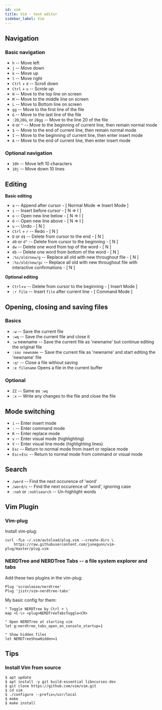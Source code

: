 ```yaml
---
id: vim
title: Vim - text editor
sidebar_label: Vim
---
```


## Navigation

### Basic navigation

- `h` -- Move left
- `j` -- Move down
- `k` -- Move up
- `l` -- Move right
- `Ctrl` + `d` -- Scroll down
- `Ctrl` + `u` -- Scrole up
- `H` -- Move to the top line on screen
- `M` -- Move to the middle line on screen
- `L` -- Move to Bottom line on screen
- `gg` -- Move to the first line of the file
- `G` -- Move to the last line of the file
- `:20`,`20G`, or `20gg` -- Move to the line 20 of the file
- `0` or `^` -- Move to the beginning of current line, then remain normal mode 
- `$` -- Move to the end of current line, then remain normal mode
- `I` -- Move to the beginning of current line, then enter insert mode
- `A` -- Move to the end of current line, then enter insert mode

### Optional navigation

- `10h` -- Move left 10 characters
- `10j` -- Move down 10 lines

## Editing

**Basic editing**

- `a` -- Append after cursor - [ Normal Mode => Insert Mode ]
- `i` -- Insert before cursor - [ N => I ]
- `o` -- Open new line below - [ N => I ]
- `O` -- Open new line above - [ N => I ]
- `u` -- Undo - [ N ]
- `Ctrl` + `r` -- Redo - [ N ]
- `D` or `d$` -- Delete from cursor to the end - [ N ]
- `d0` or `d^` -- Delete from cursor to the beginning - [ N ]
- `dw` -- Delete one word from top of the word - [ N ]
- `db` -- Delete one word from bottom of the word - [ N ]
- `:%s/old/new/g` -- Replace all old with new throughout file - [ N ]
- `:%s/old/new/gc` -- Replace all old with new throughout file with interactive confirmations - [ N ]


**Optional editing**

- `Ctrl`+`u` -- Delete from cursor to the beginning - [ Insert Mode ]
- `:r file` -- Insert `file` after current line - [ Command Mode ]

## Opening, closing and saving files

### Basics

- `:w` -- Save the current file
- `:wq` -- Save the current file and close it
- `:w` newname -- Save the current file as 'newname' but continue editing the original file
- `:sav newname` -- Save the current file as 'newname' and start editing the 'newname' file
- `:q!` -- Close a file without saving
- `:e filename` Opens a file in the current buffer

### Optional

- `ZZ` -- Same as `:wq`
- `:x` -- Write any changes to the file and close the file

## Mode switching

- `i` -- Enter insert mode
- `:` -- Enter command mode
- `R` -- Enter replace mode
- `v` -- Enter visual mode (highlighting)
- `V` -- Enter visual line mode (highlighting lines)
- `Esc` -- Return to normal mode from insert or replace mode
- `Esc`+`Esc` -- Return to normal mode from command or visual mode

## Search

- `/word` -- Find the next occurence of 'word'
- `/word/c` -- Find the next occurence of 'word', ignoring case
- `:noh` or `:nohlsearch` -- Un-highlight words

## Vim Plugin

### Vim-plug

Install vim-plug:

```
curl -fLo ~/.vim/autoload/plug.vim --create-dirs \
    https://raw.githubusercontent.com/junegunn/vim-plug/master/plug.vim
```

### NERDTree and NERDTree Tabs -- a file system explorer and tabs

Add these two plugins in the vim-plug:

```
Plug 'scrooloose/nerdtree'
Plug 'jistr/vim-nerdtree-tabs'
```

My basic config for them:

```
" Toggle NERDTree by Ctrl + \
map <C-\> <plug>NERDTreeTabsToggle<CR>

" Open NERDTree at starting vim
let g:nerdtree_tabs_open_on_console_startup=1

" Show hidden files
let NERDTreeShowHidden=1
```

## Tips

### Install Vim from source

```
$ apt update
$ apt install -y git build-essential libncurses-dev
$ git clone https://github.com/vim/vim.git
$ cd vim
$ ./configure --prefix=/usr/local
$ make
$ make install
```
